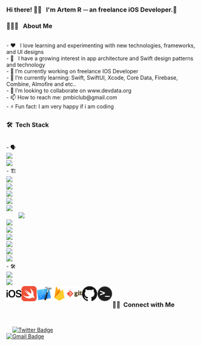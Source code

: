 ### Hi there! 👋🏼 &nbsp; I'm Artem R ⏤ an freelance iOS Developer.👋  <br/>
<h3> 👨🏻‍💻 &nbsp; About Me </h3> </br>
- ❤️ &nbsp; I love learning and experimenting with new technologies, frameworks, and UI designs </br>
- 🌱 &nbsp; I have a growing interest in app architecture and Swift design patterns and technology</br>
- 🔭 I’m currently working on freelance IOS Developer</br>
- 🌱 I’m currently learning: Swift, SwiftUI, Xcode, Core Data, Firebase, Combine, Almofire and etc..</br>
- 👯 I’m looking to collaborate on www.devdata.org </br>
- 📫 How to reach me: pmbiclub@gmail.com </br>
- ⚡ Fun fact: I am very happy if i am coding </br>

<h3> 🛠 &nbsp;Tech Stack</h3> </br>
- 🗣 &nbsp; </br>
  <a href="https://swift.org"><img src="https://img.shields.io/badge/-Swift-333333?style=flat&logo=swift"/></a> </br>
  <a href="https://www.python.org"><img src="https://img.shields.io/badge/-Python-333333?style=flat&logo=python&logoColor=yellow"/></a> </br>
  - 🏗 &nbsp; </br>
  <a href="https://developer.apple.com/documentation/uikit"><img src="https://img.shields.io/badge/-UIKit-333333?style=flat"/></a> </br>
  <a href="https://developer.apple.com/library/archive/documentation/ToolsLanguages/Conceptual/Xcode_Overview/UsingInterfaceBuilder.html"><img src="https://img.shields.io/badge/-Interface_Builder-333333?style=flat"/></a> </br>
  <a href="https://developer.apple.com/library/archive/documentation/UserExperience/Conceptual/AutolayoutPG/ProgrammaticallyCreatingConstraints.html"><img src="https://img.shields.io/badge/-Programmatic_Constraints-333333?style=flat"/></a> </br>
  <a href="https://developer.apple.com/documentation/coredata"><img src="https://img.shields.io/badge/-Core_Data-333333?style=flat"/></a> </br>
  <a href="https://developer.apple.com/documentation/coregraphics"><img src="https://img.shields.io/badge/-Core_Graphics-333333?style=flat"/></a>   </br>
  &nbsp; &nbsp; &nbsp; &nbsp; <a href="https://developer.apple.com/documentation/foundation/urlsession"><img src="https://img.shields.io/badge/-URLSession-333333?style=flat"/></a> </br>
  <a href="https://developer.apple.com/documentation/DISPATCH"><img src="https://img.shields.io/badge/-Grand_Central_Dispatch-333333?style=flat"/></a> </br>
  <a href="https://developer.apple.com/documentation/corelocation"><img src="https://img.shields.io/badge/-Core_Location-333333?style=flat"/></a>  </br>
  <a href="https://developer.apple.com/documentation/mapkit"><img src="https://img.shields.io/badge/-MapKit-333333?style=flat"/></a> </br>
  <a href="https://developer.apple.com/documentation/xcode/testing_your_apps_in_xcode"><img src="https://img.shields.io/badge/-Unit_Testing-333333?style=flat"/></a> </br>
  <a href="https://developer.apple.com/documentation/xctest"><img src="https://img.shields.io/badge/-XCTest-333333?style=flat"/></a> </br>
  <a href="https://developer.apple.com/documentation/avfoundation"><img src="https://img.shields.io/badge/-AVFoundation-333333?style=flat"/></a> </br>
  - 🛠 &nbsp;</br>
  <a href="https://developer.apple.com/xcode/"><img src="https://img.shields.io/badge/-Xcode-333333?style=flat&logo=xcode"/></a> </br>
  <a href="https://code.visualstudio.com"><img src="https://img.shields.io/badge/-Visual%20Studio%20Code-333333?style=flat&logo=visual-studio-code&logoColor=007ACC"/></a> </br>


<img align="left" alt="IOS" height="40px" src="https://github.com/DevDataOrg/DevDataOrg/blob/main/ios.png?raw=true" /> 
<img align="left" alt="Swift" height="40px" src="https://github.com/DevDataOrg/DevDataOrg/blob/main/swift.png?raw=true" />
<img align="left" alt="Xcode" height="40px" src="https://github.com/DevDataOrg/DevDataOrg/blob/main/xcode.png?raw=true" />
<img align="left" alt="Firebase" height="40px" src="https://github.com/DevDataOrg/DevDataOrg/blob/main/firebase.png?raw=true" />
<img align="left" alt="Git" height="40px" src="https://github.com/DevDataOrg/DevDataOrg/blob/main/git.png?raw=true" />
<img align="left" alt="GitHub" height="40px" src="https://github.com/DevDataOrg/DevDataOrg/blob/main/github.png?raw=true" />
<img align="left" alt="Terminal" height="40px" src="https://github.com/DevDataOrg/DevDataOrg/blob/main/terminal.png?raw=true" /> </br>

<h3> 🤝🏻 &nbsp;Connect with Me </h3> </br>

&nbsp;&nbsp;&nbsp;
[![Twitter Badge](https://img.shields.io/badge/Twitter-00acee?logo=twitter&logoColor=white&link=https://twitter.com/DavidWrightOS)](https://twitter.com/pmbiclub)&nbsp;&nbsp; </br>
[![Gmail Badge](https://img.shields.io/badge/Gmail-DB4437?logo=gmail&logoColor=white&link=mailto:pmbiclub@gmail.com)](mailto:pmbiclub@gmail.com) </br>



<!--
**DevDataOrg/DevDataOrg** is a ✨ _special_ ✨ repository because its `README.md` (this file) appears on your GitHub profile.


<!---
<h3> ⚙️ &nbsp;GitHub Analytics </h3> 

&nbsp;&nbsp;&nbsp;![visitors](https://windard-visitor-badge.glitch.me/badge?page_id=windard.github.profile)

&nbsp;&nbsp;&nbsp;![David's GitHub stats](https://github-readme-stats.vercel.app/api/?username=DavidWrightOS&show_icons=true&title_color=4d8bf5&icon_color=4d8bf5&text_color=9f9f9f&bg_color=0e1116)
--->

